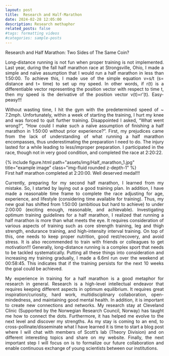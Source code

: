 ```yaml
---
layout: post
title:  Research and Half-Marathon
date: 2024-02-28 12:05:00
description: Research methaphor
related_posts: false
#tags: formatting videos
#categories: sample-posts
---
```

Research and Half Marathon: Two Sides of The Same Coin?


<p align="justify"> Long-distance running is not fun when proper training is not implemented. Last year, during the 
fall half marathon race at Strongsville, Ohio, I made a simple and naïve assumption that I would run a half marathon in 
less than 1:50:00. To achieve this, I made use of the simple equation v=s/t (s= distance and t= time) to set up my speed. 
In other words, if r(t) is a differentiable vector representing the position vector with respect to time t, then my speed is 
the derivative of the position vector v(t)=r’(t). Easy-peasy!!! </p>
<p align="justify"> Without wasting time, I hit the gym with the predetermined speed of ~ 7.2mph. Unfortunately, within a week of starting the training, I hurt my knee and was forced to quit further training. Disappointed I asked, “What went wrong?”, “How could I make such a naïve assumption of finishing a half marathon in 1:50:00 without prior experience?”. First, my prejudices came from the lack of understanding of what running a half marathon encompasses, thus underestimating the preparation I need to do. The injury lasted for a while leading to less/improper preparation. I participated in the race, though not in very good condition, and completed the race at 2:20:22. </p>
<div class="row">
    <div class="row justify-content-sm-center">
        <div class="col-sm-6 mt-2 mt-md-0">
        {% include figure.html path="assets/img/Half_marathon_1.jpg" title="example image" class="img-fluid rounded z-depth-1" %}
        </div>
    </div>
</div>

<div class="caption">
   <span class="font-weight-bold"> First half marathon completed at 2:20:00. Well deserved medal!!! </span>
</div> </p>
<p align="justify">Currently, preparing for my second half marathon, I learned from my mistake. So, I started by laying out a good training plan. In addition, I have made a reasonable time frame to complete the race adjusting for age, experience, and lifestyle (considering time available for training). Thus, my new goal has shifted from 1:50:00 (ambitious but hard to achieve) to under 2:00:00 (exciting enough, reasonable, and achievable). Investigating optimum training guidelines for a half marathon, I realized that running a half marathon is more than what meets the eye. It requires consideration of various aspects of training such as core strength training, leg and thigh strength, endurance training, and high-intensity interval training. On top of this, 
one needs to keep proper nutrition, good rest/recovery, and avoid stress. It is also recommended to train with friends or 
colleagues to get motivation!!! Generally, long-distance running is a complex sport that needs to be tackled systematically. 
Putting all these things into consideration and increasing my training gradually, I made a 6.6ml run over the weekend at 00:58:45.
This indicates that if the training persists for the next 10 weeks the goal could be achieved. </p>
<p align="justify">My experience in training for a half marathon is a good metaphor for research in general. Research is a high-level intellectual endeavor that requires keeping different aspects in optimum equilibrium. It requires great inspiration/curiosity, hard work, multidisciplinary collaboration, open-mindedness, and maintaining good mental health. In addition, it is important to create new connections and networks. My research stay at Cleveland Clinic (Supported by the Norwegian Research Council, Norway) has taught me how to connect the dots. Furthermore, it has helped me evolve to the next level and discover my strengths. As my stay is coming to an end, to cross-pollinate/disseminate what I have learned it is time to start a blog post where I will chat with members of Scott’s lab (Theory Division) and on different interesting topics and share on my website. Finally, the next important step I will focus on is to formalize our future collaboration and enable continuous exchange of young scientists between our institutions. </p>


